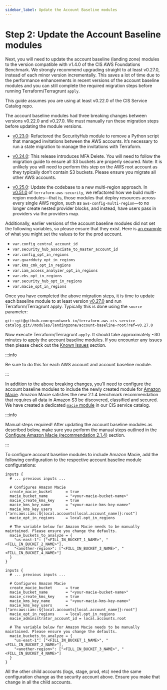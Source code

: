 ```yaml
---
sidebar_label: Update the Account Baseline modules
---
```


# Step 2: Update the Account Baseline modules

Next, you will need to update the account baseline (landing zone) modules to the version compatible
with v1.4.0 of the CIS AWS Foundations Benchmark. We strongly recommend upgrading straight to at least v0.27.0,
instead of each minor version incrementally. This saves a lot of time due to the performance enhancements in
recent versions of the account baseline modules and you can still complete the required migration steps before
running Terraform/Terragrunt `apply`.

This guide assumes you are using at least v0.22.0 of the CIS Service Catalog repo.

The account baseline modules had three breaking changes between versions v0.22.0 and v0.27.0. We must manually run
these migration steps before updating the module versions.

- [v0.23.0](https://github.com/gruntwork-io/terraform-aws-cis-service-catalog/releases/tag/v0.23.0): Refactored the
  SecurityHub module to remove a Python script that managed invitations between the AWS accounts. It’s necessary to run a
  state migration to manage the invitations with Terraform.

- [v0.24.0](https://github.com/gruntwork-io/terraform-aws-cis-service-catalog/releases/tag/v0.24.0): This release introduces MFA Delete. You will need to follow the migration guide to ensure all S3 buckets are properly secured. Note: It is unlikely you will need to perform this step on the AWS root account as they typically don’t contain S3 buckets. Please ensure you migrate all other AWS accounts.

- [v0.25.0](https://github.com/gruntwork-io/terraform-aws-cis-service-catalog/releases/tag/v0.25.0): Update the codebase
  to a new multi-region approach. In [v0.51.0](https://github.com/gruntwork-io/terraform-aws-security/releases/tag/v0.51.0) of
  `terraform-aws-security`, we refactored how we build multi-region modules—that
  is, those modules that deploy resources across every single AWS region, such as `aws-config-multi-region`—to no longer
  create nested provider blocks, and instead, have users pass in providers via the providers map.

Additionally, earlier versions of the account baseline modules did not set the following variables, so please ensure
that they exist. Here is [an example](https://github.com/gruntwork-io/terraform-aws-cis-service-catalog/blob/v0.27.0/examples/for-production/infrastructure-live/logs/_global/account-baseline/terragrunt.hcl#L281) of what you might set the values to for the prod account.

- `var.config_central_account_id`
- `var.security_hub_associate_to_master_account_id`
- `var.config_opt_in_regions`
- `var.guardduty_opt_in_regions`
- `var.kms_cmk_opt_in_regions`
- `var.iam_access_analyzer_opt_in_regions`
- `var.ebs_opt_in_regions`
- `var.security_hub_opt_in_regions`
- `var.macie_opt_in_regions`

Once you have completed the above migration steps, it is time to update each baseline module to at least version [v0.27.0](https://github.com/gruntwork-io/terraform-aws-cis-service-catalog/releases/tag/v0.27.0) and run Terraform/Terragrunt apply. Typically this is done using the `source` parameter:

```hcl title=infrastructure-live/root/_global/account-baseline/terragrunt.hcl
git::git@github.com:gruntwork-io/terraform-aws-cis-service-catalog.git//modules/landingzone/account-baseline-root?ref=v0.27.0
```

Now execute Terraform/Terragrunt `apply`. It should take approximately ~30 minutes to apply the account baseline
modules. If you encounter any issues then please check out the [Known Issues](step-3-manual-steps.md#known-issues) section.

:::info

Be sure to do this for each AWS account and account baseline module.

:::

In addition to the above breaking changes, you’ll need to configure the account baseline modules to include the newly
created module for [Amazon Macie](https://aws.amazon.com/macie/). Amazon Macie satisfies the new 2.1.4 benchmark recommendation that requires all data
in Amazon S3 be discovered, classified and secured. We have created a dedicated
[`macie` module](https://github.com/gruntwork-io/terraform-aws-cis-service-catalog/tree/master/modules/security/macie)
in our CIS service catalog.

:::info

Manual steps required! After updating the account baseline modules as described below, make sure you perform the manual steps
outlined in the [Configure Amazon Macie (recommendation 2.1.4)](step-3-manual-steps.md#configure-amazon-macie-recommendation-214) section.

:::

To configure account baseline modules to include Amazon Macie, add the following configuration to the respective account
baseline module configurations:

```hcl title=infrastructure-live/root/_global/account-baseline/terragrunt.hcl
inputs {
  # ... previous inputs ...

  # Configures Amazon Macie
  create_macie_bucket      = true
  macie_bucket_name        = "<your-macie-bucket-name>"
  macie_create_kms_key     = true
  macie_kms_key_name       = "<your-macie-kms-key-name>"
  macie_kms_key_users      = ["arn:aws:iam::${local.accounts[local.account_name]}:root"]
  macie_opt_in_regions     = local.opt_in_regions

  # The variable below for Amazon Macie needs to be manually maintained. Please ensure you change the defaults.
  macie_buckets_to_analyze = {
    "us-east-1": ["<FILL_IN_BUCKET_1_NAME>", "<FILL_IN_BUCKET_2_NAME>"],
    "<another-region>": ["<FILL_IN_BUCKET_3_NAME>", "<FILL_IN_BUCKET_4_NAME>"]
  }
}
```

```hcl title=infrastructure-live/security/_global/account-baseline/terragrunt.hcl
inputs {
  # ... previous inputs ...

  # Configures Amazon Macie
  create_macie_bucket      = true
  macie_bucket_name        = "<your-macie-bucket-name>"
  macie_create_kms_key     = true
  macie_kms_key_name       = "<your-macie-kms-key-name>"
  macie_kms_key_users      = ["arn:aws:iam::${local.accounts[local.account_name]}:root"]
  macie_opt_in_regions     = local.opt_in_regions
  macie_administrator_account_id = local.accounts.root

  # The variable below for Amazon Macie needs to be manually maintained. Please ensure you change the defaults.
  macie_buckets_to_analyze = {
    "us-east-1": ["<FILL_IN_BUCKET_1_NAME>", "<FILL_IN_BUCKET_2_NAME>"],
    "<another-region>": ["<FILL_IN_BUCKET_3_NAME>", "<FILL_IN_BUCKET_4_NAME>"]
  }
}
```

All the other child accounts (logs, stage, prod, etc) need the same configuration change as the security account above. Ensure you make that change in all the child accounts.


<!-- ##DOCS-SOURCER-START
{"sourcePlugin":"local-copier","hash":"cb0578642a724e3749d66a16916e7194"}
##DOCS-SOURCER-END -->
